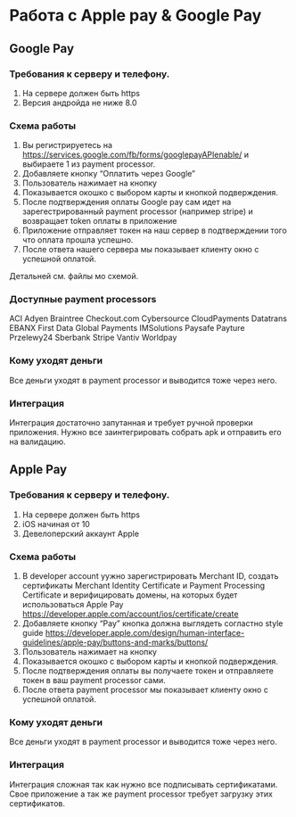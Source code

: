 # Работа c Apple pay & Google Pay

## Google Pay

###  Требования к серверу и телефону.
1. На сервере должен быть https
2. Версия андройда не ниже 8.0

### Схема работы
1. Вы регистрируетесь на https://services.google.com/fb/forms/googlepayAPIenable/ и выбираете 1 из payment processor.
2. Добавляете кнопку “Оплатить через Google”
3. Пользователь нажимает на кнопку
4. Показывается окошко с выбором карты и кнопкой подверждения.
5. После подтверждения оплаты Google pay сам идет на зарегестрированный payment processor (например stripe)  и возвращает token оплаты в приложение
6. Приложение отправляет токен на наш сервер в подтверждении того что оплата прошла успешно.
7. После ответа нашего сервера мы показывает клиенту окно с успешной оплатой.

Детальней см. файлы мо схемой.

### Доступные payment processors
ACI
Adyen
Braintree
Checkout.com
Cybersource
CloudPayments
Datatrans
EBANX
First Data
Global Payments
IMSolutions
Paysafe
Payture
Przelewy24
Sberbank
Stripe
Vantiv
Worldpay

### Кому уходят деньги
Все деньги уходят в payment processor и выводится тоже через него.

### Интеграция
Интеграция достаточно запутанная и требует ручной проверки приложения.
Нужно все заинтегрировать собрать apk и отправить его на валидацию.



## Apple Pay

###  Требования к серверу и телефону.
1. На сервере должен быть https
2. iOS начиная от 10
3. Девелоперский аккаунт Apple

### Схема работы
1. В developer account  yужно зарегистрировать Merchant ID, создать сертификаты Merchant Identity Certificate и Payment Processing Certificate и верифицировать домены, на которых будет использоваться Apple Pay
https://developer.apple.com/account/ios/certificate/create
2. Добавляете кнопку “Pay” кнопка должна выглядеть согластно style guide https://developer.apple.com/design/human-interface-guidelines/apple-pay/buttons-and-marks/buttons/
3. Пользователь нажимает на кнопку
4. Показывается окошко с выбором карты и кнопкой подверждения.
5. После подтверждения оплаты вы получаете токен и отправляете токен в ваш payment processor сами.
6. После ответа payment processor мы показывает клиенту окно с успешной оплатой.

### Кому уходят деньги
Все деньги уходят в payment processor и выводится тоже через него.

### Интеграция
Интеграция сложная так как нужно все подписывать сертификатами.
Свое приложение а так же payment processor требует загрузку этих сертификатов.
